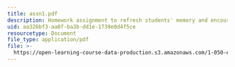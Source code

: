 ```yaml
---
title: assn1.pdf
description: Homework assignment to refresh students' memory and encourage team building.
uid: aa326bf3-aa0f-ba3b-dd1e-1739e0d4f5ce
resourcetype: Document
file_type: application/pdf
file: >-
  https://open-learning-course-data-production.s3.amazonaws.com/1-050-engineering-mechanics-i-fall-2007/aa326bf3aa0fba3bdd1e1739e0d4f5ce_assn1.pdf
---
```

